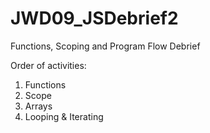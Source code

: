 # JWD09_JSDebrief2
Functions, Scoping and Program Flow Debrief

Order of activities:
1. Functions
2. Scope
3. Arrays
4. Looping & Iterating 
